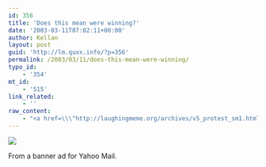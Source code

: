 ```yaml
---
id: 356
title: 'Does this mean were winning?'
date: '2003-03-11T07:02:11+00:00'
author: Kellan
layout: post
guid: 'http://lm.quxx.info/?p=356'
permalink: /2003/03/11/does-this-mean-were-winning/
typo_id:
    - '354'
mt_id:
    - '515'
link_related:
    - ''
raw_content:
    - "<a href=\\\"http://laughingmeme.org/archives/v5_protest_sm1.html\\\" onclick=\\\"window.open(\\'http://laughingmeme.org/archives/v5_protest_sm1.html\\', \\'popup\\', \\'width=143,height=203,scrollbars=no,resizable=no,toolbar=no,directories=no,location=no,menubar=no,status=no,left=0,top=0\\'); return false\\\"><img src=\\\"http://laughingmeme.org/archives/v5_protest_sm1-thumb.jpg\\\" width=\\\"80\\\" height=\\\"113\\\" border=\\\"0\\\" /></a>\r\n<p>\r\nFrom a banner ad for Yahoo Mail.\r\n</p>"
---
```


[![](http://laughingmeme.org/archives/v5_protest_sm1-thumb.jpg)](http://laughingmeme.org/archives/v5_protest_sm1.html)

From a banner ad for Yahoo Mail.